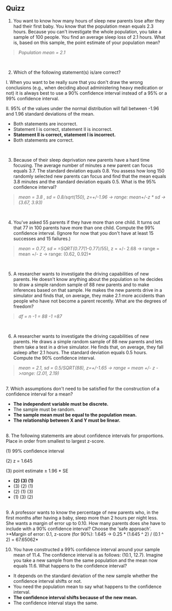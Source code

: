 ## Quizz
1. You want to know how many hours of sleep new parents lose after they had their first baby. You know that the population mean equals 2.3 hours. Because you can't investigate the whole population, you take a sample of 100 people. You find an average sleep loss of 2.1 hours. What is, based on this sample, the point estimate of your population mean?
> *Population mean = 2.1* 
<br>

2. Which of the following statement(s) is/are correct?

I. When you want to be really sure that you don't draw the wrong conclusions (e.g., when deciding about administering heavy medication or not) it is always best to use a 90% confidence interval instead of a 95% or a 99% confidence interval. 

II. 95% of the values under the normal distribution will fall between -1.96 and 1.96 standard deviations of the mean.

- Both statements are incorrect.
- Statement I is correct, statement II is incorrect.
- **Statement II is correct, statement I is incorrect.**
- Both statements are correct.
<br>

3. Because of their sleep deprivation new parents have a hard time focusing. The average number of minutes a new parent can focus equals 3.7. The standard deviation equals 0.8. You assess how long 150 randomly selected new parents can focus and find that the mean equals 3.8 minutes and the standard deviation equals 0.5. What is the 95% confidence interval?

> *mean  =  3.8 , sd = 0.8/sqrt(150), z=+/-1.96 -> range: mean+/-z * sd -> (3.67, 3.93)*
<br>

4. You've asked 55 parents if they have more than one child. It turns out that 77 in 100 parents have more than one child. Compute the 99% confidence interval. (Ignore for now that you don't have at least 15 successes and 15 failures.)
> *mean = 0.77, sd = =SQRT(0.77*(1-0.77)/55), z = +/- 2.68 -> range = mean +/- z -> range: (0.62, 0.92)*
<br>

5. A researcher wants to investigate the driving capabilities of new parents. He doesn't know anything about the population so he decides to draw a simple random sample of 88 new parents and to make inferences based on that sample. He makes the new parents drive in a simulator and finds that, on average, they make 2.1 more accidents than people who have not become a parent recently. What are the degrees of freedom?
>*df = n -1 = 88 -1 =87*
<br>

6. A researcher wants to investigate the driving capabilities of new parents. He draws a simple random sample of 88 new parents and lets them take a test in a drive simulator. He finds that, on average, they fall asleep after 2.1 hours. The standard deviation equals 0.5 hours. Compute the 90% confidence interval.
>*mean = 2.1, sd = 0.5/SQRT(88), z=+/-1.65 -> range = mean +/- z ->range: (2.01, 2.19)*
<br>
7. Which assumptions don't need to be satisfied for the construction of a confidence interval for a mean?

- **The independent variable must be discrete.**
- The sample must be random.
- **The sample mean must be equal to the population mean.**
- **The relationship between X and Y must be linear.**
<br>
8. The following statements are about confidence intervals for proportions. Place in order from smallest to largest z-score.

(1) 99% confidence interval

(2) z = 1.645

(3) point estimate ± 1.96 * SE

- **(2) (3) (1)**
- (3) (2) (1)
- (2) (1) (3)
- (1) (3) (2)
<br>
9. A professor wants to know the percentage of new parents who, in the first months after having a baby, sleep more than 2 hours per night less. She wants a margin of error up to 0.10. How many parents does she have to include with a 90% confidence interval? Choose the 'safe approach'.
>*Margin of error: 0.1, z-score (for 90%): 1.645 -> 0.25 * (1.645 ^ 2) / (0.1 ^ 2) = 67.65062*
<br>

10. You have constructed a 99% confidence interval around your sample mean of 11.4. The confidence interval is as follows: (10.1, 12.7). Imagine you take a new sample from the same population and the mean now equals 11.6. What happens to the confidence interval?  

- It depends on the standard deviation of the new sample whether the confidence interval shifts or not.
- You need the population mean to say what happens to the confidence interval.
- **The confidence interval shifts because of the new mean.**
- The confidence interval stays the same.
